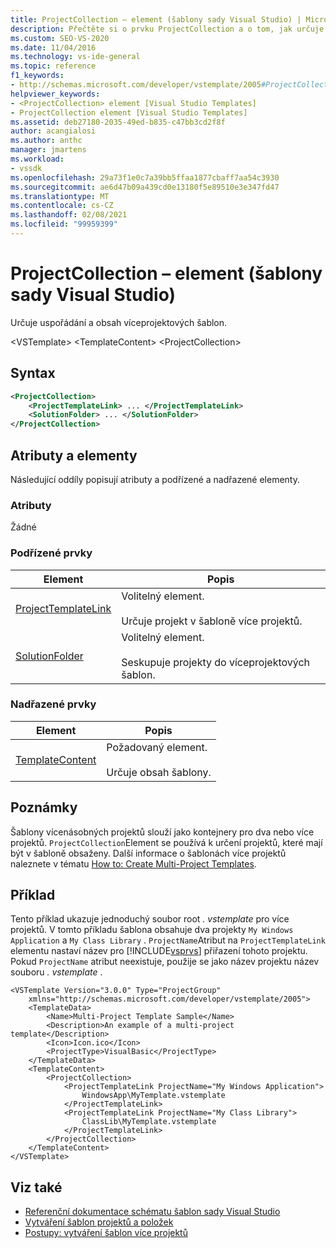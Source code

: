 ```yaml
---
title: ProjectCollection – element (šablony sady Visual Studio) | Microsoft Docs
description: Přečtěte si o prvku ProjectCollection a o tom, jak určuje organizaci a obsah šablon více projektů.
ms.custom: SEO-VS-2020
ms.date: 11/04/2016
ms.technology: vs-ide-general
ms.topic: reference
f1_keywords:
- http://schemas.microsoft.com/developer/vstemplate/2005#ProjectCollection
helpviewer_keywords:
- <ProjectCollection> element [Visual Studio Templates]
- ProjectCollection element [Visual Studio Templates]
ms.assetid: deb27180-2035-49ed-b835-c47bb3cd2f8f
author: acangialosi
ms.author: anthc
manager: jmartens
ms.workload:
- vssdk
ms.openlocfilehash: 29a73f1e0c7a39bb5ffaa1877cbaff7aa54c3930
ms.sourcegitcommit: ae6d47b09a439cd0e13180f5e89510e3e347fd47
ms.translationtype: MT
ms.contentlocale: cs-CZ
ms.lasthandoff: 02/08/2021
ms.locfileid: "99959399"
---
```

# <a name="projectcollection-element-visual-studio-templates"></a>ProjectCollection – element (šablony sady Visual Studio)
Určuje uspořádání a obsah víceprojektových šablon.

 \<VSTemplate> \<TemplateContent>
 \<ProjectCollection>

## <a name="syntax"></a>Syntax

```xml
<ProjectCollection>
    <ProjectTemplateLink> ... </ProjectTemplateLink>
    <SolutionFolder> ... </SolutionFolder>
</ProjectCollection>
```

## <a name="attributes-and-elements"></a>Atributy a elementy
 Následující oddíly popisují atributy a podřízené a nadřazené elementy.

### <a name="attributes"></a>Atributy
 Žádné

### <a name="child-elements"></a>Podřízené prvky

|Element|Popis|
|-------------|-----------------|
|[ProjectTemplateLink](../extensibility/projecttemplatelink-element-visual-studio-templates.md)|Volitelný element.<br /><br /> Určuje projekt v šabloně více projektů.|
|[SolutionFolder](../extensibility/solutionfolder-element-visual-studio-templates.md)|Volitelný element.<br /><br /> Seskupuje projekty do víceprojektových šablon.|

### <a name="parent-elements"></a>Nadřazené prvky

|Element|Popis|
|-------------|-----------------|
|[TemplateContent](../extensibility/templatecontent-element-visual-studio-templates.md)|Požadovaný element.<br /><br /> Určuje obsah šablony.|

## <a name="remarks"></a>Poznámky
 Šablony vícenásobných projektů slouží jako kontejnery pro dva nebo více projektů. `ProjectCollection`Element se používá k určení projektů, které mají být v šabloně obsaženy. Další informace o šablonách více projektů naleznete v tématu [How to: Create Multi-Project Templates](../ide/how-to-create-multi-project-templates.md).

## <a name="example"></a>Příklad
 Tento příklad ukazuje jednoduchý soubor root *. vstemplate* pro více projektů. V tomto příkladu šablona obsahuje dva projekty `My Windows Application` a `My Class Library` . `ProjectName`Atribut na `ProjectTemplateLink` elementu nastaví název pro [!INCLUDE[vsprvs](../code-quality/includes/vsprvs_md.md)] přiřazení tohoto projektu. Pokud `ProjectName` atribut neexistuje, použije se jako název projektu název souboru *. vstemplate* .

```
<VSTemplate Version="3.0.0" Type="ProjectGroup"
    xmlns="http://schemas.microsoft.com/developer/vstemplate/2005">
    <TemplateData>
        <Name>Multi-Project Template Sample</Name>
        <Description>An example of a multi-project template</Description>
        <Icon>Icon.ico</Icon>
        <ProjectType>VisualBasic</ProjectType>
    </TemplateData>
    <TemplateContent>
        <ProjectCollection>
            <ProjectTemplateLink ProjectName="My Windows Application">
                WindowsApp\MyTemplate.vstemplate
            </ProjectTemplateLink>
            <ProjectTemplateLink ProjectName="My Class Library">
                ClassLib\MyTemplate.vstemplate
            </ProjectTemplateLink>
        </ProjectCollection>
    </TemplateContent>
</VSTemplate>
```

## <a name="see-also"></a>Viz také
- [Referenční dokumentace schématu šablon sady Visual Studio](../extensibility/visual-studio-template-schema-reference.md)
- [Vytváření šablon projektů a položek](../ide/creating-project-and-item-templates.md)
- [Postupy: vytváření šablon více projektů](../ide/how-to-create-multi-project-templates.md)
